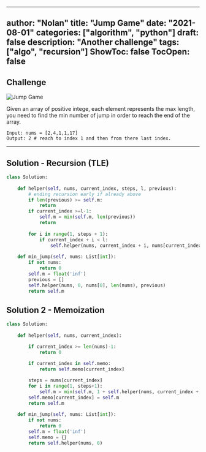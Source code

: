 
---
author: "Nolan"
title: "Jump Game"
date: "2021-08-01"
categories: ["algorithm", "python"]
draft: false
description: "Another challenge"
tags: ["algo", "recursion"]
ShowToc: false
TocOpen: false
---

## Challenge


![Jump Game](https://algo.nolanemirot.com/jump-game.jpg)

Given an array of positive intege, each element represents the max length, you need to find the min number of jump in order to reach the end of the array.

```
Input: nums = [2,4,1,1,17]
Output: 2 # reach to index 1 and then from there last index.
```

---

## Solution - Recursion (TLE)

```python
class Solution:    
    
    def helper(self, nums, current_index, steps, l, previous):
        # ending recursion early if already above
        if len(previous) >= self.m:
            return
        if current_index >=l-1:
            self.m = min(self.m, len(previous))
            return 
        
        for i in range(1, steps + 1):
            if current_index + i < l:
                self.helper(nums, current_index + i, nums[current_index + i],l, previous + [1])
        
    def min_jump(self, nums: List[int]):
        if not nums:
            return 0
        self.m = float('inf')
        previous = []
        self.helper(nums, 0, nums[0], len(nums), previous)
        return self.m
```

##  Solution 2 - Memoization

```python
class Solution:
    
    def helper(self, nums, current_index):

        if current_index >= len(nums)-1:
            return 0
        
        if current_index in self.memo:
            return self.memo[current_index]

        steps = nums[current_index]
        for i in range(1, steps+1):
            self.m = min(self.m, 1 + self.helper(nums, current_index + i))
        self.memo[current_index] = self.m
        return self.m
    
    def min_jump(self, nums: List[int]):
        if not nums:
            return 0
        self.m = float('inf')
        self.memo = {}
        return self.helper(nums, 0)
```